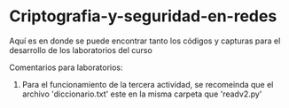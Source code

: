 # Criptografia-y-seguridad-en-redes
Aquí es en donde se puede encontrar tanto los códigos y capturas para el desarrollo de los laboratorios del curso

Comentarios para laboratorios:
  1) Para el funcionamiento de la tercera actividad, se recomeinda que el archivo 'diccionario.txt' este en la misma carpeta que 'readv2.py'
